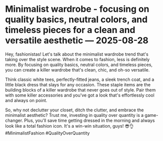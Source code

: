 # Minimalist wardrobe - focusing on quality basics, neutral colors, and timeless pieces for a clean and versatile aesthetic — 2025-08-28

Hey, fashionistas! Let's talk about the minimalist wardrobe trend that's taking over the style scene. When it comes to fashion, less is definitely more. By focusing on quality basics, neutral colors, and timeless pieces, you can create a killer wardrobe that's clean, chic, and oh-so versatile.

Think classic white tees, perfectly-fitted jeans, a sleek trench coat, and a little black dress that slays for any occasion. These staple items are the building blocks of a killer wardrobe that never goes out of style. Pair them with some killer accessories and you've got a look that's effortlessly cool and always on point.

So, why not declutter your closet, ditch the clutter, and embrace the minimalist aesthetic? Trust me, investing in quality over quantity is a game-changer. Plus, you'll save time getting dressed in the morning and always look like a total fashion icon. It's a win-win situation, guys! 😎👌 #MinimalistFashion #QualityOverQuantity